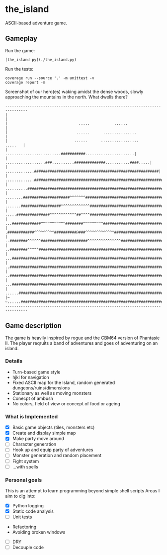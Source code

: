 # the_island
ASCII-based adventure game.

## Gameplay
Run the game:
```
[the_island py](./the_island.py)
```

Run the tests:
```
coverage run --source '.' -m unittest -v
coverage report -m
```

Screenshot of our hero(es) waking amidst the dense woods, slowly approaching
the mountains in the north. What dwells there?
```
--------------------------------------------------------------------------------
|                                                                              |
|                                .....           ......                        |
|                               ......      ...............                    |
|                              ......      .................           .....   |
|                    .........................###########......................|
|             ..................###..........##############...........####.....|
|         .............########################################################|
|    .............#############################################################|
|   ..........#################################################################|
|   ........#####################^^^^^^^#######################################|
|   .......##################^^^^^^^^^^^^^#####################################|
|    .....###############^^^^^^^^^^^^##^^^^####################################|
|     ...#############^^^^^^^^^^^########^^^^^^^^^#############################|
|      .############^^^^^^^^^##########@###^^^^^^^^^^^^^#######################|
|      ..########^^^^^^#####################^^^^^^^^^^^^^^^####################|
|     ..########^^^^^##########################################################|
|    ...#######################################################################|
|    ..########################################################################|
|   ..#########################################################################|
|    ...#######################################################################|
|    ......####################################################################|
|~ ~......#####################################################################|
--------------------------------------------------------------------------------
```

## Game description
The game is heavily inspired by rogue and the CBM64 version of Phantasie II.
The player reqruits a band of adventures and goes of adventuring on an island.

### Details
- Turn-based game style
- hjkl for navigation
- Fixed ASCII map for the Island, random generated dungeons/ruins/dimensions
- Stationary as well as moving monsters
- Conecpt of ambush
- No colors, field of view or concept of food or ageing


### What is Implemented
- [X] Basic game objects (tiles, monsters etc)
- [X] Create and display simple map
- [X] Make party move around
- [ ] Character generation
- [ ] Hook up and equip party of adventures
- [ ] Monster generation and random placement
- [ ] Fight system
- [ ] ...with spells

### Personal goals
This is an attempt to learn programming beyond simple shell scripts
Areas I aim to dig into:
- [X] Python logging
- [X] Static code analysis
- [ ] Unit tests
-  Refactoring
-  Avoiding broken windows
- [ ] DRY
- [ ] Decouple code
